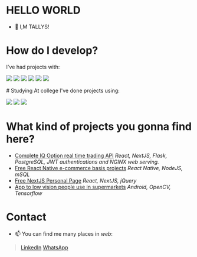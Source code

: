 # HELLO WORLD
- 👋 I,M TALLYS!

# How do I develop?
I've had projects with:
<p>
  <img src="https://img.shields.io/badge/-react.js-282c34?logo=react&logoColor=61DAFB&style=for-the-badge" />
  <img src="https://img.shields.io/badge/-react%20native%20-282c34?logo=react&logoColor=61DAFB&style=for-the-badge" />
  <img src="https://img.shields.io/badge/node.js%20-%2343853D.svg?&style=for-the-badge&logo=node.js&logoColor=white" />
  <img src="https://img.shields.io/badge/-flask%20-000000?logo=flask&logoColor=white&style=for-the-badge" />
  <img src="https://img.shields.io/badge/-jquery%20-0769ad?logo=jquery&logoColor=white&style=for-the-badge" />
  <img src="https://img.shields.io/badge/-postgresql%20-336791?logo=postgresql&logoColor=white&style=for-the-badge" />
</p>
# Studying
At college I've done projects using:
<p>
  <img src="https://img.shields.io/badge/-android%20studio%20-3ddc84?logo=android&logoColor=white&style=for-the-badge" />
  <img src="https://img.shields.io/badge/-tensorflow-ff6f00?logo=tensorflow&logoColor=white&style=for-the-badge" />
  <img src="https://img.shields.io/badge/-opencv%20-5c3ee8?logo=opencv&logoColor=white&style=for-the-badge" />
</p>

# What kind of projects you gonna find here?
- [Complete IQ Option real time trading API](https://github.com/tallysprado/copycash) *React, NextJS, Flask, PostgreSQL, JWT authentications and NGINX web serving.* 
- [Free React Native e-commerce basis projects](https://github.com/tallysprado/fashionapp) *React Native, NodeJS, mSQL*
- [Free NextJS Personal Page](https://github.com/tallysprado/PersonalPage) *React, NextJS, jQuery*
- [App to low vision people use in supermarkets](https://github.com/tallysprado/Blinder0.5) *Android, OpenCV, Tensorflow*


# Contact
- 📫 You can find me many places in *web*:
> [LinkedIn](https://www.linkedin.com/in/tallys-prado-173077144/)
> [WhatsApp](https://wa.me/5588996510001?text=Olá,%20Tallys!)

